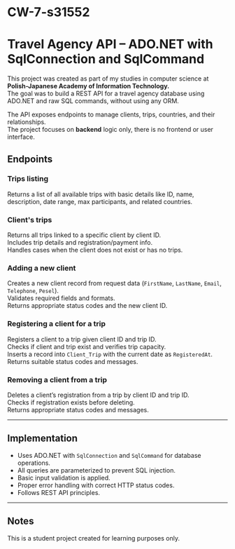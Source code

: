 # CW-7-s31552

# Travel Agency API – ADO.NET with SqlConnection and SqlCommand

This project was created as part of my studies in computer science at **Polish-Japanese Academy of Information Technology.**  
The goal was to build a REST API for a travel agency database using ADO.NET and raw SQL commands, without using any ORM.

The API exposes endpoints to manage clients, trips, countries, and their relationships.  
The project focuses on **backend** logic only, there is no frontend or user interface.

## Endpoints

### Trips listing

Returns a list of all available trips with basic details like ID, name, description, date range, max participants, and related countries.  

### Client's trips

Returns all trips linked to a specific client by client ID.  
Includes trip details and registration/payment info.  
Handles cases when the client does not exist or has no trips.

### Adding a new client

Creates a new client record from request data (`FirstName`, `LastName`, `Email`, `Telephone`, `Pesel`).  
Validates required fields and formats.  
Returns appropriate status codes and the new client ID.

### Registering a client for a trip

Registers a client to a trip given client ID and trip ID.  
Checks if client and trip exist and verifies trip capacity.  
Inserts a record into `Client_Trip` with the current date as `RegisteredAt`.  
Returns suitable status codes and messages.

### Removing a client from a trip

Deletes a client’s registration from a trip by client ID and trip ID.  
Checks if registration exists before deleting.  
Returns appropriate status codes and messages.

---

## Implementation

- Uses ADO.NET with `SqlConnection` and `SqlCommand` for database operations.  
- All queries are parameterized to prevent SQL injection.  
- Basic input validation is applied.  
- Proper error handling with correct HTTP status codes.  
- Follows REST API principles.

---

## Notes

This is a student project created for learning purposes only.

